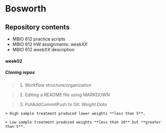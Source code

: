 # Bosworth

## Repository contents ##
* MBIO 612 practice scripts
* MBIO 612 HW assignments: _weekXX_
* MBIO 612 _weekXX_ description

#### week02 ####

##### Cloning repos #####

> 1. Workflow structure/organization

> 2. Editing a README file using MARKDOWN

> 3. PullAddCommitPush to Git: _Weight Data_
  
    > High sample treatment produced lower weights **less than 5**.
  
    > Low sample treatment produced weights **less than 10** but **greater than 5**.
